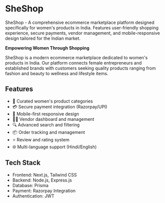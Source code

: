 # SheShop
SheShop - A comprehensive ecommerce marketplace platform designed specifically for women's products in India. Features user-friendly shopping experience, secure payments, vendor management, and mobile-responsive design tailored for the Indian market.

**Empowering Women Through Shopping**

SheShop is a modern ecommerce marketplace dedicated to women's products in India. Our platform connects female entrepreneurs and established brands with customers seeking quality products ranging from fashion and beauty to wellness and lifestyle items.

## Features
- 🎯 Curated women's product categories
- 💳 Secure payment integration (Razorpay/UPI)
- 📱 Mobile-first responsive design
- 👩‍💼 Vendor dashboard and management
- 🔍 Advanced search and filtering
- 📦 Order tracking and management
- ⭐ Review and rating system
- 🌐 Multi-language support (Hindi/English)

## Tech Stack
- Frontend: Next.js, Tailwind CSS
- Backend: Node.js, Express.js
- Database: Prisma
- Payment: Razorpay Integration
- Authentication: JWT
